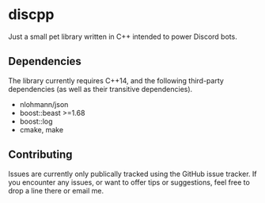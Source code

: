 # discpp

Just a small pet library written in C++ intended to power Discord bots.

## Dependencies

The library currently requires C++14, and the following third-party dependencies
(as well as their transitive dependencies).

- nlohmann/json
- boost::beast >=1.68
- boost::log
- cmake, make

## Contributing

Issues are currently only publically tracked using the GitHub issue tracker.
If you encounter any issues, or want to offer tips or suggestions, feel free
to drop a line there or email me.
